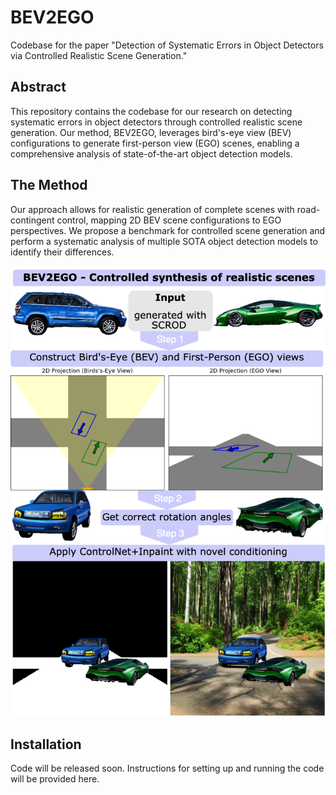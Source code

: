 # BEV2EGO

Codebase for the paper "Detection of Systematic Errors in Object Detectors via Controlled Realistic Scene Generation."

## Abstract

This repository contains the codebase for our research on detecting systematic errors in object detectors through controlled realistic scene generation. Our method, BEV2EGO, leverages bird's-eye view (BEV) configurations to generate first-person view (EGO) scenes, enabling a comprehensive analysis of state-of-the-art object detection models.

## The Method

Our approach allows for realistic generation of complete scenes with road-contingent control, mapping 2D BEV scene configurations to EGO perspectives. We propose a benchmark for controlled scene generation and perform a systematic analysis of multiple SOTA object detection models to identify their differences.

<p align="center">
  <img src="https://github.com/valentyn1boreiko/BEV2EGO/blob/main/images/BEV_to_EGO_diagram_portrait-2.png" alt="BEV_to_EGO_diagram_portrait">
</p>

## Installation

Code will be released soon. Instructions for setting up and running the code will be provided here.
